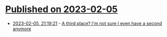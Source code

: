 # [Published on 2023-02-05](index.md)

* [2023-02-05, 21:19:21](https://news.ycombinator.com/item?id=34669535) - [A third place? I'm not sure I even have a second anymore](http://muezza.ca/thoughts/second_place/)
